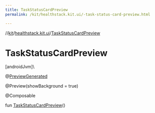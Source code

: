```yaml
---
title: TaskStatusCardPreview
permalink: /kit/healthstack.kit.ui/-task-status-card-preview.html

---
```

//[kit](../../index.html)/[healthstack.kit.ui](index.html)/[TaskStatusCardPreview](-task-status-card-preview.html)



# TaskStatusCardPreview



[androidJvm]\




@[PreviewGenerated](../healthstack.kit.annotation/-preview-generated/index.html)



@Preview(showBackground = true)



@Composable



fun [TaskStatusCardPreview](-task-status-card-preview.html)()




